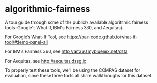 # algorithmic-fairness
A tour guide through some of the publicly available algorithmic fairness tools (Google's What If, IBM's Fairness 360, and Aequitas).


For Google’s What-If Tool, see https://pair-code.github.io/what-if-tool/#demo-panel-all

For IBM’s Fairness 360, see http://aif360.mybluemix.net/data 

For Aequitas, see http://aequitas.dssg.io 

To properly test these tools, we'll be using the COMPAS dataset for evaluation, since these three tools all share walkthroughs for this dataset.
